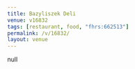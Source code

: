 ```yaml
---
title: Bazyliszek Deli
venue: v16832
tags: [restaurant, food, "fhrs:662513"]
permalink: /v/16832/
layout: venue
---
```

null